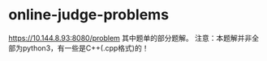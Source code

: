 # online-judge-problems
https://10.144.8.93:8080/problem
其中题单的部分题解。
注意：本题解并非全部为python3，有一些是C++(.cpp格式)的！
